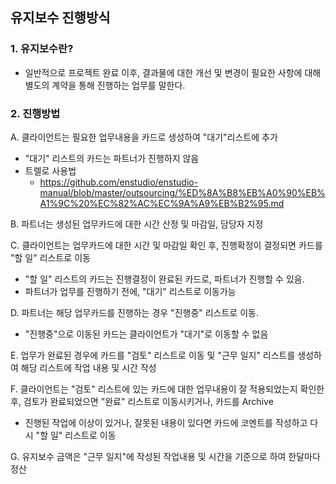 ## 유지보수 진행방식

### 1. 유지보수란?
- 일반적으로 프로젝트 완료 이후, 결과물에 대한 개선 및 변경이 필요한 사항에 대해 별도의 계약을 통해 진행하는 업무를 말한다.

### 2. 진행방법
A. 클라이언트는 필요한 업무내용을 카드로 생성하여 "대기"리스트에 추가
  - "대기" 리스트의 카드는 파트너가 진행하지 않음
  - 트렐로 사용법 
    - https://github.com/enstudio/enstudio-manual/blob/master/outsourcing/%ED%8A%B8%EB%A0%90%EB%A1%9C%20%EC%82%AC%EC%9A%A9%EB%B2%95.md
  
    
B. 파트너는 생성된 업무카드에 대한 시간 산정 및 마감일, 담당자 지정

C. 클라이언트는 업무카드에 대한 시간 및 마감일 확인 후, 진행확정이 결정되면 카드를 "할 일" 리스트로 이동
  - "할 일" 리스트의 카드는 진행결정이 완료된 카드로, 파트너가 진행할 수 있음.
  - 파트너가 업무를 진행하기 전에, "대기" 리스트로 이동가능

D. 파트너는 해당 업무카드를 진행하는 경우 "진행중" 리스트로 이동.
  - "진행중"으로 이동된 카드는 클라이언트가 "대기"로 이동할 수 없음

E. 업무가 완료된 경우에 카드를 "검토" 리스트로 이동 및 "근무 일지" 리스트를 생성하여 해당 리스트에 작업 내용 및 시간 작성

F. 클라이언트는  "검토" 리스트에 있는 카드에 대한 업무내용이 잘 적용되었는지 확인한 후, 검토가 완료되었으면 "완료" 리스트로 이동시키거나, 카드를 Archive
* 진행된 작업에 이상이 있거나, 잘못된 내용이 있다면 카드에 코멘트를 작성하고 다시 "할 일" 리스트로 이동 

G. 유지보수 금액은 "근무 일지"에 작성된 작업내용 및 시간을 기준으로 하여 한달마다 정산
